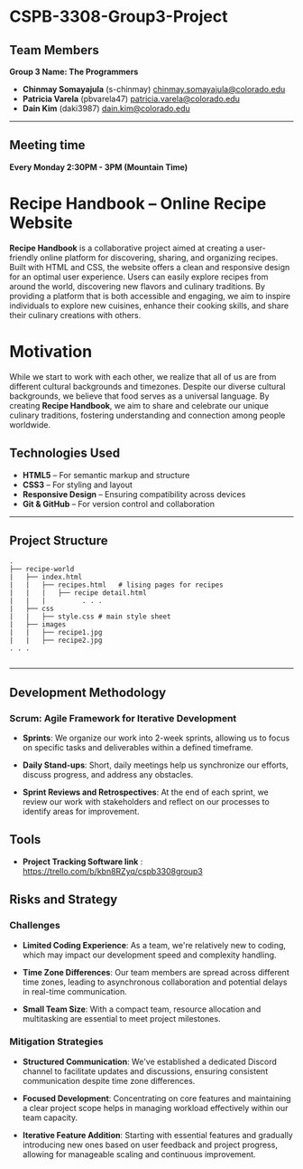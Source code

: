 # CSPB-3308-Group3-Project

##  Team Members
**Group 3 Name: The Programmers**

- **Chinmay Somayajula** (s-chinmay) chinmay.somayajula@colorado.edu
- **Patricia Varela** (pbvarela47) patricia.varela@colorado.edu
- **Dain Kim** (daki3987) dain.kim@colorado.edu

---
## Meeting time 
**Every Monday 2:30PM - 3PM (Mountain Time)** 



# Recipe Handbook – Online Recipe Website

**Recipe Handbook** is a collaborative project aimed at creating a user-friendly online platform for discovering, sharing, and organizing recipes. Built with HTML and CSS, the website offers a clean and responsive design for an optimal user experience. Users can easily explore recipes from around the world, discovering new flavors and culinary traditions.
By providing a platform that is both accessible and engaging, we aim to inspire individuals to explore new cuisines, enhance their cooking skills, and share their culinary creations with others.

# Motivation

While we start to work with each other, we realize that all of us are from different cultural backgrounds and timezones.
Despite our diverse cultural backgrounds, we believe that food serves as a universal language. By creating **Recipe Handbook**, we aim to share and celebrate our unique culinary traditions, fostering understanding and connection among people worldwide.



## Technologies Used

- **HTML5** – For semantic markup and structure
- **CSS3** – For styling and layout
- **Responsive Design** – Ensuring compatibility across devices
- **Git & GitHub** – For version control and collaboration

---

## Project Structure
  
```
.  
├── recipe-world 
|   ├── index.html 
|   |   ├── recipes.html   # lising pages for recipes  
|   |   |   ├── recipe detail.html   
|   |   |         . . .  
|   ├── css  
|   |   ├── style.css # main style sheet
|   ├── images 
|   |   ├── recipe1.jpg 
|   |   ├── recipe2.jpg 
. . .     
 
```
<hr>


## Development Methodology

### Scrum: Agile Framework for Iterative Development

- **Sprints**: We organize our work into 2-week sprints, allowing us to focus on specific tasks and deliverables within a defined timeframe.

- **Daily Stand-ups**: Short, daily meetings help us synchronize our efforts, discuss progress, and address any obstacles.

- **Sprint Reviews and Retrospectives**: At the end of each sprint, we review our work with stakeholders and reflect on our processes to identify areas for improvement.


## Tools 
- **Project Tracking Software link** : https://trello.com/b/kbn8RZyq/cspb3308group3

## Risks and Strategy

### Challenges

- **Limited Coding Experience**: As a team, we're relatively new to coding, which may impact our development speed and complexity handling.

- **Time Zone Differences**: Our team members are spread across different time zones, leading to asynchronous collaboration and potential delays in real-time communication.

- **Small Team Size**: With a compact team, resource allocation and multitasking are essential to meet project milestones.

### Mitigation Strategies

- **Structured Communication**: We've established a dedicated Discord channel to facilitate updates and discussions, ensuring consistent communication despite time zone differences.

- **Focused Development**: Concentrating on core features and maintaining a clear project scope helps in managing workload effectively within our team capacity.

- **Iterative Feature Addition**: Starting with essential features and gradually introducing new ones based on user feedback and project progress, allowing for manageable scaling and continuous improvement.


